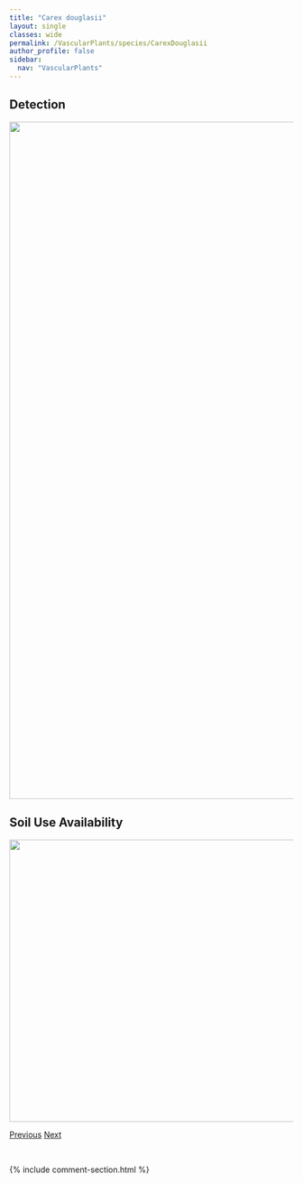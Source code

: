 ```yaml
---
title: "Carex douglasii"
layout: single
classes: wide
permalink: /VascularPlants/species/CarexDouglasii
author_profile: false
sidebar:
  nav: "VascularPlants"
---
```


<h2>Detection</h2>

<a href="https://drive.google.com/uc?export=view&id=1Cy0EeMZj0rG9gmeRmbcGT1IH6-tj-xsm">
<img src="https://drive.google.com/uc?export=view&id=1Cy0EeMZj0rG9gmeRmbcGT1IH6-tj-xsm" height = "1200" width = "800">
</a>


<h2>Soil Use Availability</h2>

<a href="https://drive.google.com/uc?export=view&id=1jtPHywvQBPw_mxSpRi-y6pw_AC1rMME6">
<img src="https://drive.google.com/uc?export=view&id=1jtPHywvQBPw_mxSpRi-y6pw_AC1rMME6" height = "500" width = "1000">
</a>


<a href="/DevelopmentWebsite/VascularPlants/species/CarexDisperma" class="pagination--pager" title="Carex disperma">Previous</a> <a href="/DevelopmentWebsite/VascularPlants/species/CarexDuriuscula" class="pagination--pager" title="Carex duriuscula">Next</a>

<p>&nbsp;</p>

{% include comment-section.html %}
